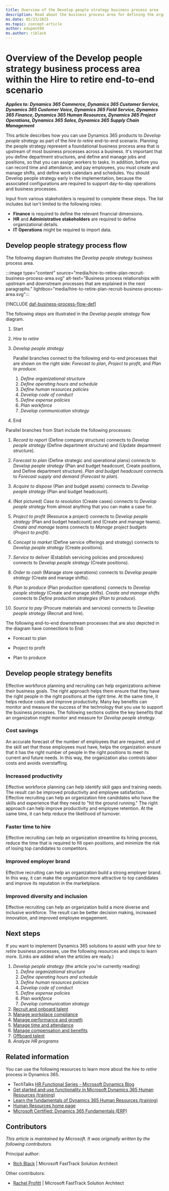 ```yaml
---
title: Overview of the Develop people strategy business process area
description: Read about the business process area for defining the organizational structure for your workforce in Dynamics 365, including types of stakeholders and benefits.
ms.date: 05/23/2025
ms.topic: concept-article
author: edupont04
ms.author: riblack
---
```


# Overview of the Develop people strategy business process area within the Hire to retire end-to-end scenario

***Applies to: Dynamics 365 Commerce, Dynamics 365 Customer Service, Dynamics 365 Customer Voice, Dynamics 365 Field Service, Dynamics 365 Finance, Dynamics 365 Human Resources, Dynamics 365 Project Operations, Dynamics 365 Sales, Dynamics 365 Supply Chain Management***

This article describes how you can use Dynamics 365 products to *Develop people strategy* as part of the *hire to retire* end-to-end scenario. Planning the people strategy represent a foundational business process area that is upstream of most business processes across a business. It's important that you define department structures, and define and manage jobs and positions, so that you can assign workers to tasks. In addition, before you can record time and attendance, and pay employees, you must create and manage shifts, and define work calendars and schedules. You should Develop people strategy early in the implementation, because the associated configurations are required to support day-to-day operations and business processes.

Input from various stakeholders is required to complete these steps. The list includes but isn't limited to the following roles:

- **Finance** is required to define the relevant financial dimensions.
- **HR** and **Administrative stakeholders** are required to define organizational details.
- **IT Operations** might be required to import data.

## Develop people strategy process flow

The following diagram illustrates the *Develop people strategy* business process area.

:::image type="content" source="media/hire-to-retire-plan-recruit-business-process-area.svg" alt-text="Business process relationships with upstream and downstream processes that are explained in the next paragraphs." lightbox="media/hire-to-retire-plan-recruit-business-process-area.svg":::

[!INCLUDE [daf-business-process-flow-def](~/../shared-content/shared/guidance-includes/daf-business-process-flow-def.md)]

The following steps are illustrated in the *Develop people strategy* flow diagram.

1. Start

1. *Hire to retire*

1. *Develop people strategy*

    Parallel branches connect to the following end-to-end processes that are shown on the right side: *Forecast to plan*, *Project to profit*, and *Plan to produce*.

    1. *Define organizational structure*  
    1. *Define operating hours and schedule*  
    1. *Define human resources policies*  
    1. *Develop code of conduct*  
    1. *Define expense policies*  
    1. *Plan workforce*  
    1. *Develop communication strategy*

1. End

Parallel branches from Start include the following processes:

1. *Record to report* (Define company structure) connects to *Develop people strategy* (Define department structure) and (Update department structure).

1. *Forecast to plan* (Define strategic and operational plans) connects to *Develop people strategy* (Plan and budget headcount, Create positions, and Define department structure). *Plan and budget headcount* connects to *Forecast supply and demand* (*Forecast to plan*).

1. *Acquire to dispose* (Plan and budget assets) connects to *Develop people strategy* (Plan and budget headcount).

1. (Not pictured) *Case to resolution* (Create cases) connects to *Develop people strategy* from almost anything that you can make a case for.

1. *Project to profit* (Resource a project) connects to *Develop people strategy* (Plan and budget headcount) and (Create and manage teams). *Create and manage teams* connects to *Manage project budgets* (*Project to profit)*.

1. *Concept to market* (Define service offerings and strategy) connects to *Develop people strategy* (Create positions).

1. *Service to deliver* (Establish servicing policies and procedures) connects to *Develop people strategy* (Create positions).

1. *Order to cash* (Manage store operations) connects to *Develop people strategy* (Create and manage shifts).

1. *Plan to produce* (Plan production operations) connects to *Develop people strategy* (Create and manage shifts). *Create and manage shifts* connects to *Define production strategies* (*Plan to produce*).

1. *Source to pay* (Procure materials and services) connects to *Develop people strategy* (Recruit and hire).

The following end-to-end downstream processes that are also depicted in the diagram have connections to End:

- Forecast to plan

- Project to profit

- Plan to produce

## Develop people strategy benefits

Effective workforce planning and recruiting can help organizations achieve their business goals. The right approach helps them ensure that they have the right people in the right positions at the right time. At the same time, it helps reduce costs and improve productivity. Many key benefits can monitor and measure the success of the technology that you use to support the business processes. The following sections outline the key benefits that an organization might monitor and measure for *Develop people strategy*.

### Cost savings

An accurate forecast of the number of employees that are required, and of the skill set that those employees must have, helps the organization ensure that it has the right number of people in the right positions to meet its current and future needs. In this way, the organization also controls labor costs and avoids overstaffing.

### Increased productivity

Effective workforce planning can help identify skill gaps and training needs. The result can be improved productivity and employee satisfaction. Effective recruiting can help an organization hire candidates who have the skills and experience that they need to "hit the ground running." The right approach can help improve productivity and employee retention. At the same time, it can help reduce the likelihood of turnover.

### Faster time to hire

Effective recruiting can help an organization streamline its hiring process, reduce the time that is required to fill open positions, and minimize the risk of losing top candidates to competitors.

### Improved employer brand

Effective recruiting can help an organization build a strong employer brand. In this way, it can make the organization more attractive to top candidates and improve its reputation in the marketplace.

### Improved diversity and inclusion

Effective recruiting can help an organization build a more diverse and inclusive workforce. The result can be better decision making, increased innovation, and improved employee engagement.

## Next steps

If you want to implement Dynamics 365 solutions to assist with your *hire to retire* business processes, use the following resources and steps to learn more. (Links are added when the articles are ready.)  

1. *Develop people strategy* (the article you're currently reading)
    1. *Define organizational structure*  
    1. *Define operating hours and schedule*  
    1. *Define human resources policies*  
    1. *Develop code of conduct*  
    1. *Define expense policies*  
    1. *Plan workforce*  
    1. *Develop communication strategy*
1. [Recruit and onboard talent](hire-to-retire-onboard-manage-employee-lifecycle.md)  
1. [Manage workplace compliance](hire-to-retire-manage-occupational-health-safety.md)
1. [Manage performance and growth](hire-to-retire-manage-employee-performance-growth.md)
1. [Manage time and attendance](hire-to-retire-manage-employee-time-attendance-overview.md)
1. [Manage compensation and benefits](hire-to-retire-manage-employee-benefits-payroll.md)  
1. [Offboard talent](hire-to-retire-onboard-terminate-employment.md)  
1. *Analyze HR programs*

## Related information

You can use the following resources to learn more about the *hire to retire* process in Dynamics 365.

- TechTalks [HR Functional Series - Microsoft Dynamics Blog](https://community.dynamics.com/blogs/post/?postid=56329c48-c155-48ed-821b-4d0eb52b2d3b)
- [Get started and use functionality in Microsoft Dynamics 365 Human Resources (training)](/training/paths/get-started-use-human-resources/)
- [Learn the fundamentals of Dynamics 365 Human Resources (training)](/training/paths/learn-fundamentals-microsoft-dynamics-365-human-resources/)
- [Human Resources home page](/dynamics365/human-resources/)
- [Microsoft Certified: Dynamics 365 Fundamentals (ERP)](/certifications/d365-fundamentals-finance-and-operations-apps-erp/)

<!-- ## Tags

*Industries:* Agriculture (01-09), Mining (10-14), Construction (15-17), Manufacturing (20-39), Transportation and Public Utilities (40-49), Wholesale Trade (50-51), Retail Trade (52-59), Finance, Insurance, Real Estate (60-67), Services (70-89), Public Administration (91-99)

*Stakeholders:* Administrative, Finance, Human Resources, IT, Operations, Project management, Retail store operations, Service operations

*Products:* Dynamics 365 Commerce, Dynamics 365 Customer Service, Dynamics 365 Customer Voice, Dynamics 365 Field Service, Dynamics 365 Finance, Dynamics 365 Human Resources, Dynamics 365 Project Operations, Dynamics 365 Sales, Dynamics 365 Supply Chain Management -->

## Contributors

*This article is maintained by Microsoft. It was originally written by the following contributors.*

Principal author:

- [Rich Black](https://www.linkedin.com/in/blackrich/) \| Microsoft FastTrack Solution Architect

Other contributors:

- [Rachel Profitt](https://www.linkedin.com/in/rachelprofitt/) \| Microsoft FastTrack Solution Architect

